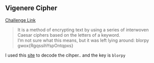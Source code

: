**Vigenere Cipher**
-------------
[Challenge Link](https://ctflearn.com/challenge/305)  

> It is a method of encrypting text by using a series of interwoven Caesar ciphers based on the letters of a keyword.  
> I’m not sure what this means, but it was left lying around: blorpy  
> gwox{RgqssihYspOntqpxs}

I used this [site](https://gchq.github.io/CyberChef/#recipe=Vigen%C3%A8re_Decode('')) to decode the cihper.. and the key is `blorpy`

